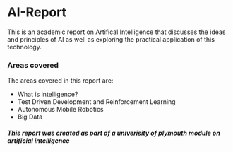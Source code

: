 # AI-Report
This is an academic report on Artifical Intelligence that discusses the ideas and principles of AI as well as exploring the practical application of this technology.

### Areas covered

The areas covered in this report are:
* What is intelligence?
* Test Driven Development and Reinforcement Learning 
* Autonomous Mobile Robotics
* Big Data

##### This report was created as part of a univerisity of plymouth module on artificial intelligence
